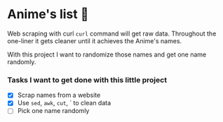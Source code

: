 # Anime's list 	🙂

Web scraping with curl `curl` command will get raw data. Throughout the one-liner it gets cleaner until it achieves the Anime's names.

With this project I want to randomize those names and get one name randomly.

### Tasks I want to get done with this little project


- [x] Scrap names from a website 
- [x] Use `sed`, `awk`, `cut`, ` to clean data
- [ ] Pick one name randomly
